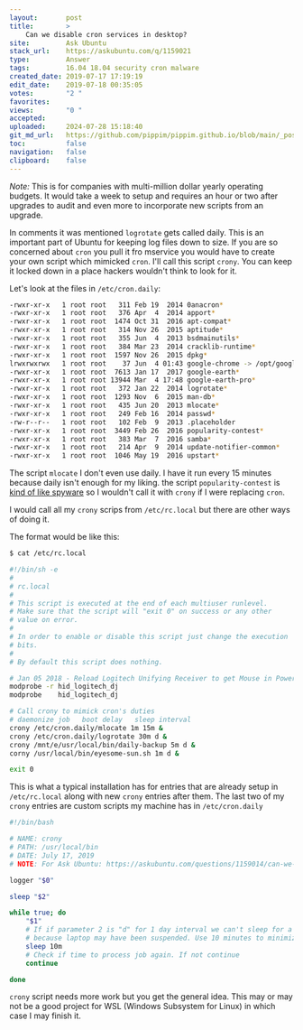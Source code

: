 ```yaml
---
layout:       post
title:        >
    Can we disable cron services in desktop?
site:         Ask Ubuntu
stack_url:    https://askubuntu.com/q/1159021
type:         Answer
tags:         16.04 18.04 security cron malware
created_date: 2019-07-17 17:19:19
edit_date:    2019-07-18 00:35:05
votes:        "2 "
favorites:    
views:        "0 "
accepted:     
uploaded:     2024-07-28 15:18:40
git_md_url:   https://github.com/pippim/pippim.github.io/blob/main/_posts/2019/2019-07-17-Can-we-disable-cron-services-in-desktop_.md
toc:          false
navigation:   false
clipboard:    false
---
```


*Note:* This is for companies with multi-million dollar yearly operating budgets. It would take a week to setup and requires an hour or two after upgrades to audit and even more to incorporate new scripts from an upgrade.

In comments it was mentioned `logrotate` gets called daily. This is an important part of Ubuntu for keeping log files down to size. If you are so concerned about `cron` you pull it fro mservice you would have to create your own script which mimicked `cron`. I'll call this script `crony`. You can keep it locked down in a place hackers wouldn't think to look for it.



Let's look at the files in `/etc/cron.daily`:

``` bash
-rwxr-xr-x   1 root root   311 Feb 19  2014 0anacron*
-rwxr-xr-x   1 root root   376 Apr  4  2014 apport*
-rwxr-xr-x   1 root root  1474 Oct 31  2016 apt-compat*
-rwxr-xr-x   1 root root   314 Nov 26  2015 aptitude*
-rwxr-xr-x   1 root root   355 Jun  4  2013 bsdmainutils*
-rwxr-xr-x   1 root root   384 Mar 23  2014 cracklib-runtime*
-rwxr-xr-x   1 root root  1597 Nov 26  2015 dpkg*
lrwxrwxrwx   1 root root    37 Jun  4 01:43 google-chrome -> /opt/google/chrome/cron/google-chrome*
-rwxr-xr-x   1 root root  7613 Jan 17  2017 google-earth*
-rwxr-xr-x   1 root root 13944 Mar  4 17:48 google-earth-pro*
-rwxr-xr-x   1 root root   372 Jan 22  2014 logrotate*
-rwxr-xr-x   1 root root  1293 Nov  6  2015 man-db*
-rwxr-xr-x   1 root root   435 Jun 20  2013 mlocate*
-rwxr-xr-x   1 root root   249 Feb 16  2014 passwd*
-rw-r--r--   1 root root   102 Feb  9  2013 .placeholder
-rwxr-xr-x   1 root root  3449 Feb 26  2016 popularity-contest*
-rwxr-xr-x   1 root root   383 Mar  7  2016 samba*
-rwxr-xr-x   1 root root   214 Apr  9  2014 update-notifier-common*
-rwxr-xr-x   1 root root  1046 May 19  2016 upstart*
```

The script `mlocate` I don't even use daily. I have it run every 15 minutes because daily isn't enough for my liking. the script `popularity-contest` is [kind of like spyware][1] so I wouldn't call it with `crony` if I were replacing `cron`.

I would call all my `crony` scrips from `/etc/rc.local` but there are other ways of doing it.

The format would be like this:

``` bash
$ cat /etc/rc.local

#!/bin/sh -e
#
# rc.local
#
# This script is executed at the end of each multiuser runlevel.
# Make sure that the script will "exit 0" on success or any other
# value on error.
#
# In order to enable or disable this script just change the execution
# bits.
#
# By default this script does nothing.

# Jan 05 2018 - Reload Logitech Unifying Receiver to get Mouse in Power Stats
modprobe -r hid_logitech_dj
modprobe    hid_logitech_dj

# Call crony to mimick cron's duties
# daemonize job   boot delay   sleep interval
crony /etc/cron.daily/mlocate 1m 15m &
crony /etc/cron.daily/logrotate 30m d &
crony /mnt/e/usr/local/bin/daily-backup 5m d &
corny /usr/local/bin/eyesome-sun.sh 1m d &

exit 0
```

This is what a typical installation has for entries that are already setup in `/etc/rc.local` along with new `crony` entries after them. The last two of my `crony` entries are custom scripts my machine has in `/etc/cron.daily`

``` bash
#!/bin/bash

# NAME: crony
# PATH: /usr/local/bin
# DATE: July 17, 2019
# NOTE: For Ask Ubuntu: https://askubuntu.com/questions/1159014/can-we-disable-cron-services-in-desktop

logger "$0"

sleep "$2"

while true; do
    "$1"
    # If if parameter 2 is "d" for 1 day interval we can't sleep for a day
    # because laptop may have been suspended. Use 10 minutes to minimize resources
    sleep 10m
    # Check if time to process job again. If not continue
    continue

done
```

`crony` script needs more work but you get the general idea. This may or may not be a good project for WSL (Windows Subsystem for Linux) in which case I may finish it.

  [1]: https://askubuntu.com/questions/57808/what-is-the-popularity-contest-package-for

